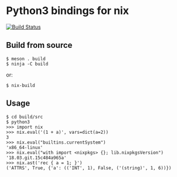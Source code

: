 # Python3 bindings for nix

[![Build Status](https://travis-ci.org/Mic92/pythonix.svg?branch=master)](https://travis-ci.org/Mic92/pythonix)

## Build from source

```console
$ meson . build
$ ninja -C build
```

or:

```console
$ nix-build
```

## Usage

```console
$ cd build/src
$ python3
>>> import nix
>>> nix.eval('(1 + a)', vars=dict(a=2))
3
>>> nix.eval("builtins.currentSystem")
'x86_64-linux'
>>> nix.eval("with import <nixpkgs> {}; lib.nixpkgsVersion")
'18.03.git.15c484a965a'
>>> nix.ast('rec { a = 1; }')
('ATTRS', True, {'a': (('INT', 1), False, ('(string)', 1, 6))})
```
